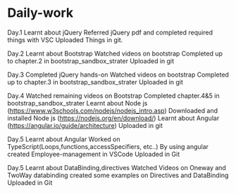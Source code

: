 # Daily-work
Day.1
Learnt about jQuery
Referred jQuery pdf and completed required things with VSC
Uploaded Things in git.

Day.2
Learnt about Bootstrap
Watched videos on bootstrap
Completed up to chapter.2 in bootstrap_sandbox_strater
Uploaded in git

Day.3
Completed jQuery hands-on
Watched videos on bootstrap 
Completed up to chapter.3 in bootstrap_sandbox_strater
Uploaded in git

Day.4
Watched remaining videos on Bootstrap
Completed chapter.4&5 in bootstrap_sandbox_strater
Learnt about Node js (https://www.w3schools.com/nodejs/nodejs_intro.asp)
Downloaded and installed Node js (https://nodejs.org/en/download/)
Learnt about Angular (https://angular.io/guide/architecture)
Uploaded in git

Day.5
Learnt about Angular
Worked on TypeScript(Loops,functions,accessSpecifiers, etc..)
By using angular created Employee-management in VSCode
Uploaded in Git

Day.5
Learnt about DataBinding,directives
Watched Videos on Oneway and TwoWay databinding
created some examples on Directives and DataBinding
Uploaded in Git





